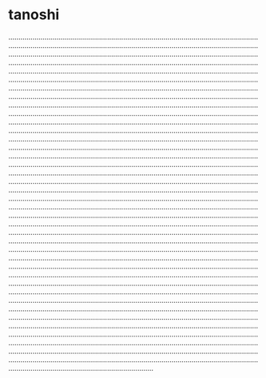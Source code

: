 # tanoshi
............................................................................................................................................................................................................................................................................................................................................................................................................................................................................................................................................................................................................................................................................................................................................................................................................................................................................................................................................................................................................................................................................................................................................................................................................................................................................................................................................................................................................................................................................................................................................................................................................................................................................................................................................................................................................................................................................................................................................................................................................................................................................................................................................................................................................................................................................................................................................................................................................................................................................................................................................................................................................................................................................................................................................................................................................................................................................................................................................................................................................................................................................................................................................................................................................................................................................................................................................................................................................................................................................................................................................................................................................................................................................................................................................................................................................................................................................................................................................................................................................................................................................................................................................................................................................................................................................................................................................................................................................................................................................................................................................................................................................................................................................................................................................................................................................................................................................................................................................................................................................................................................................................................